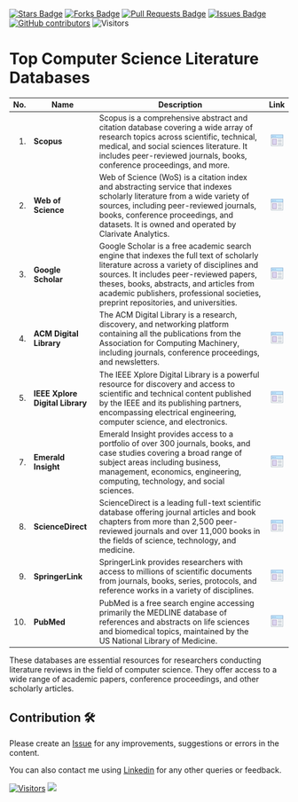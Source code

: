 <a href="https://github.com/drshahizan/ai-tools/stargazers"><img src="https://img.shields.io/github/stars/drshahizan/ai-tools" alt="Stars Badge"/></a>
<a href="https://github.com/drshahizan/ai-tools/network/members"><img src="https://img.shields.io/github/forks/drshahizan/ai-tools" alt="Forks Badge"/></a>
<a href="https://github.com/drshahizan/ai-tools"><img src="https://img.shields.io/github/issues-pr/drshahizan/ai-tools" alt="Pull Requests Badge"/></a>
<a href="https://github.com/drshahizan/ai-tools/issues"><img src="https://img.shields.io/github/issues/drshahizan/ai-tools" alt="Issues Badge"/></a>
<a href="https://github.com/drshahizan/ai-tools/graphs/contributors"><img alt="GitHub contributors" src="https://img.shields.io/github/contributors/drshahizan/ai-tools?color=2b9348"></a>
![Visitors](https://api.visitorbadge.io/api/visitors?path=https%3A%2F%2Fgithub.com%2Fdrshahizan%2Fai-tools&labelColor=%23d9e3f0&countColor=%23697689&style=flat)

# Top Computer Science Literature Databases

| No.  | Name | Description | Link |
|------: | ------------------|-----|:--------:|
| 1. | **Scopus** | Scopus is a comprehensive abstract and citation database covering a wide array of research topics across scientific, technical, medical, and social sciences literature. It includes peer-reviewed journals, books, conference proceedings, and more. | <a href="https://www-scopus-com.ezproxy.utm.my/search/form.uri#basic" ><img src="../images/article.png" width="24px" height="24px" ></a> |
| 2. | **Web of Science** | Web of Science (WoS) is a citation index and abstracting service that indexes scholarly literature from a wide variety of sources, including peer-reviewed journals, books, conference proceedings, and datasets. It is owned and operated by Clarivate Analytics. | <a href="https://www-webofscience-com.ezproxy.utm.my/wos/woscc/basic-search" ><img src="../images/article.png" width="24px" height="24px" ></a> |
| 3. | **Google Scholar** | Google Scholar is a free academic search engine that indexes the full text of scholarly literature across a variety of disciplines and sources. It includes peer-reviewed papers, theses, books, abstracts, and articles from academic publishers, professional societies, preprint repositories, and universities. | <a href="https://scholar.google.com/" ><img src="../images/article.png" width="24px" height="24px" ></a> |
| 4. | **ACM Digital Library** | The ACM Digital Library is a research, discovery, and networking platform containing all the publications from the Association for Computing Machinery, including journals, conference proceedings, and newsletters. | <a href="https://dl-acm-org.ezproxy.utm.my/" ><img src="../images/article.png" width="24px" height="24px" ></a> |
| 5. | **IEEE Xplore Digital Library** | The IEEE Xplore Digital Library is a powerful resource for discovery and access to scientific and technical content published by the IEEE and its publishing partners, encompassing electrical engineering, computer science, and electronics. | <a href="https://ieeexplore-ieee-org.ezproxy.utm.my/Xplore/home.jsp" ><img src="../images/article.png" width="24px" height="24px" ></a> |
| 7. | **Emerald Insight** | Emerald Insight provides access to a portfolio of over 300 journals, books, and case studies covering a broad range of subject areas including business, management, economics, engineering, computing, technology, and social sciences. | <a href="https://www-emerald-com.ezproxy.utm.my/" ><img src="../images/article.png" width="24px" height="24px" ></a> |
| 8. | **ScienceDirect** | ScienceDirect is a leading full-text scientific database offering journal articles and book chapters from more than 2,500 peer-reviewed journals and over 11,000 books in the fields of science, technology, and medicine. | <a href="https://www-sciencedirect-com.ezproxy.utm.my/" ><img src="../images/article.png" width="24px" height="24px" ></a> |
| 9. | **SpringerLink** | SpringerLink provides researchers with access to millions of scientific documents from journals, books, series, protocols, and reference works in a variety of disciplines. | <a href="https://link-springer-com.ezproxy.utm.my/" ><img src="../images/article.png" width="24px" height="24px" ></a> |
| 10. | **PubMed** | PubMed is a free search engine accessing primarily the MEDLINE database of references and abstracts on life sciences and biomedical topics, maintained by the US National Library of Medicine.| <a href="https://pubmed.ncbi.nlm.nih.gov/" ><img src="../images/article.png" width="24px" height="24px" ></a> |

These databases are essential resources for researchers conducting literature reviews in the field of computer science. They offer access to a wide range of academic papers, conference proceedings, and other scholarly articles.

## Contribution 🛠️
Please create an [Issue](https://github.com/drshahizan/ai-tools/issues) for any improvements, suggestions or errors in the content.

You can also contact me using [Linkedin](https://www.linkedin.com/in/drshahizan/) for any other queries or feedback.

[![Visitors](https://api.visitorbadge.io/api/visitors?path=https%3A%2F%2Fgithub.com%2Fdrshahizan&labelColor=%23697689&countColor=%23555555&style=plastic)](https://visitorbadge.io/status?path=https%3A%2F%2Fgithub.com%2Fdrshahizan)
![](https://hit.yhype.me/github/profile?user_id=81284918)




